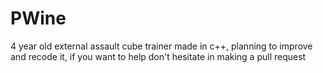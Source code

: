 # PWine
4 year old external assault cube trainer made in c++, planning to improve and recode it, if you want to help don't hesitate in making a pull request
